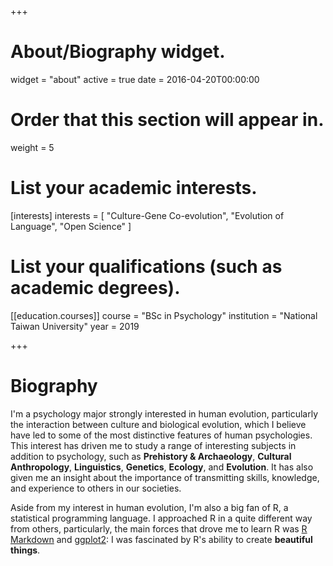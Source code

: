 +++
# About/Biography widget.
widget = "about"
active = true
date = 2016-04-20T00:00:00

# Order that this section will appear in.
weight = 5

# List your academic interests.
[interests]
  interests = [
    "Culture-Gene Co-evolution",
    "Evolution of Language",
    "Open Science"
  ]

# List your qualifications (such as academic degrees).

[[education.courses]]
  course = "BSc in Psychology"
  institution = "National Taiwan University"
  year = 2019
 
+++

# Biography

I'm a psychology major strongly interested in human evolution, particularly the interaction between culture and biological evolution, which I believe have led to some of the most distinctive features of human psychologies. This interest has driven me to study a range of interesting subjects in addition to psychology, such as **Prehistory & Archaeology**, **Cultural Anthropology**, **Linguistics**, **Genetics**, **Ecology**, and **Evolution**. It has also given me an insight about the importance of transmitting skills, knowledge, and experience to others in our societies.

Aside from my interest in human evolution, I'm also a big fan of R, a statistical programming language. I approached R in a quite different way from others, particularly, the main forces that drove me to learn R was [R Markdown](https://rmarkdown.rstudio.com/) and [ggplot2](https://ggplot2.tidyverse.org/): I was fascinated by R's ability to create **beautiful things**.

